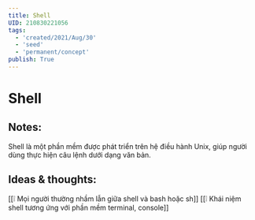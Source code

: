 ```yaml
---
title: Shell
UID: 210830221056
tags:
  - 'created/2021/Aug/30'
  - 'seed'
  - 'permanent/concept'
publish: True
---
```

# Shell

## Notes:
Shell là một phần mềm được phát triển trên hệ điều hành Unix, giúp người dùng thực hiện câu lệnh dưới dạng văn bản.

## Ideas & thoughts:
[[❕ Mọi người thường nhầm lẫn giữa shell và bash hoặc sh]]
[[❕ Khái niệm shell tương ứng với phần mềm terminal, console]]
